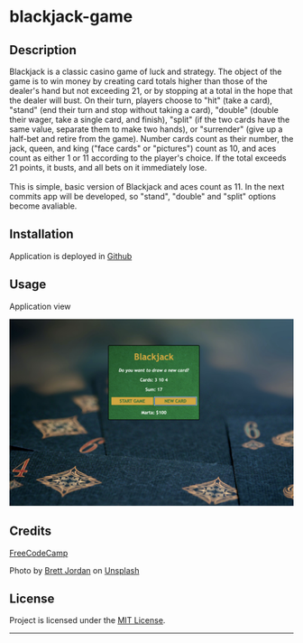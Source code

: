 # blackjack-game

 ## Description

Blackjack is a classic casino game of luck and strategy. The object of the game is to win money by creating card totals higher than those of the dealer's hand but not exceeding 21, or by stopping at a total in the hope that the dealer will bust. On their turn, players choose to "hit" (take a card), "stand" (end their turn and stop without taking a card), "double" (double their wager, take a single card, and finish), "split" (if the two cards have the same value, separate them to make two hands), or "surrender" (give up a half-bet and retire from the game). Number cards count as their number, the jack, queen, and king ("face cards" or "pictures") count as 10, and aces count as either 1 or 11 according to the player's choice. If the total exceeds 21 points, it busts, and all bets on it immediately lose. 
<br>
<br>
This is simple, basic version of Blackjack and aces count as 11. In the next commits app will be developed, so "stand", "double" and "split" options become avaliable.


## Installation

Application is deployed in <a href="">Github</a>

## Usage

Application view

![alt text](assets/images/screenshot.png)

## Credits

<a href="https://www.freecodecamp.org/news">FreeCodeCamp</a>

Photo by <a href="https://unsplash.com/@brett_jordan?utm_source=unsplash&utm_medium=referral&utm_content=creditCopyText">Brett Jordan</a> on <a href="https://unsplash.com/s/photos/gambling?utm_source=unsplash&utm_medium=referral&utm_content=creditCopyText">Unsplash</a>

## License
Project is licensed under the <a href="LICENSE">MIT License</a>.

---
